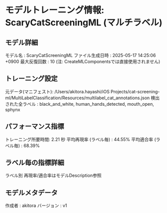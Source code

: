 # モデルトレーニング情報: ScaryCatScreeningML (マルチラベル)

## モデル詳細
モデル名           : ScaryCatScreeningML
ファイル生成日時   : 2025-05-17 14:25:06 +0900
最大反復回数     : 10 (注: CreateMLComponentsでは直接使用されません)

## トレーニング設定
元データ(マニフェスト): /Users/akitora.hayashi/iOS Projects/cat-screening-ml/MultiLabelClassification/Resources/multilabel_cat_annotations.json
検出された全ラベル : black_and_white, human_hands_detected, mouth_open, sphynx

## パフォーマンス指標
トレーニング所要時間: 2.21 秒
平均再現率 (ラベル毎)   : 44.55%
平均適合率 (ラベル毎)   : 68.39%

## ラベル毎の指標詳細
ラベル別 再現率/適合率はモデルDescription参照


## モデルメタデータ
作成者            : akitora
バージョン          : v1